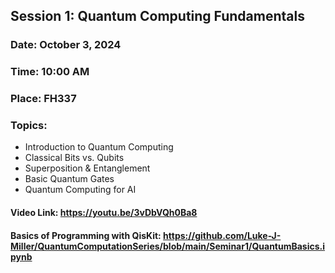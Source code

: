 ## Session 1: Quantum Computing Fundamentals
### Date: October 3, 2024
### Time: 10:00 AM
### Place: FH337
### Topics:
- Introduction to Quantum Computing  
- Classical Bits vs. Qubits  
- Superposition & Entanglement  
- Basic Quantum Gates  
- Quantum Computing for AI  
#### Video Link: https://youtu.be/3vDbVQh0Ba8
#### Basics of Programming with QisKit: https://github.com/Luke-J-Miller/QuantumComputationSeries/blob/main/Seminar1/QuantumBasics.ipynb
